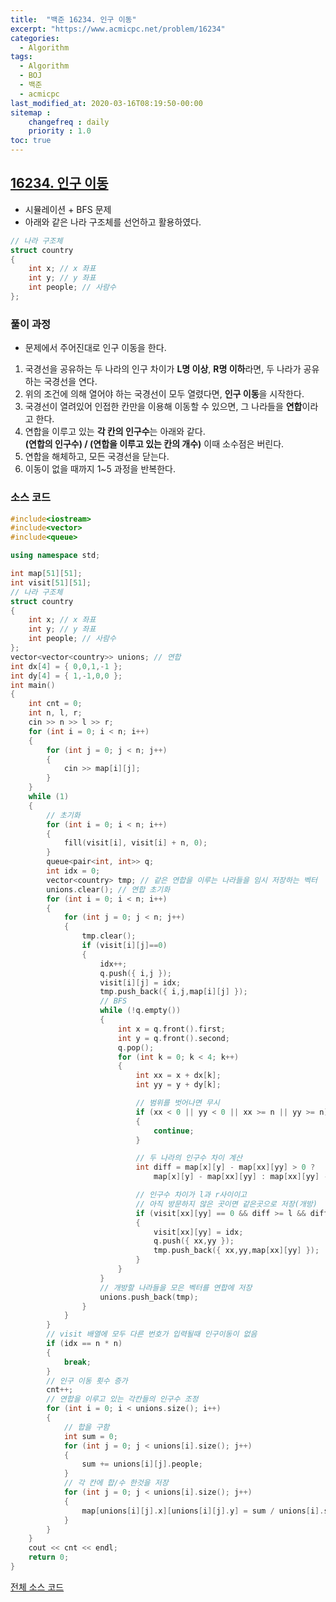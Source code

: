 ```yaml
---
title:  "백준 16234. 인구 이동"
excerpt: "https://www.acmicpc.net/problem/16234"
categories:
  - Algorithm
tags:
  - Algorithm
  - BOJ
  - 백준
  - acmicpc
last_modified_at: 2020-03-16T08:19:50-00:00
sitemap :
    changefreq : daily
    priority : 1.0
toc: true
---
```


## [16234. 인구 이동](https://www.acmicpc.net/problem/16234)
- 시뮬레이션 + BFS 문제
- 아래와 같은 나라 구조체를 선언하고 활용하였다.
```cpp
// 나라 구조체
struct country
{
    int x; // x 좌표
    int y; // y 좌표
    int people; // 사람수
};
```

### 풀이 과정
- 문제에서 주어진대로 인구 이동을 한다.
1. 국경선을 공유하는 두 나라의 인구 차이가 **L명 이상**, **R명 이하**라면, 두 나라가 공유하는 국경선을 연다.
2. 위의 조건에 의해 열어야 하는 국경선이 모두 열렸다면, **인구 이동**을 시작한다.
3. 국경선이 열려있어 인접한 칸만을 이용해 이동할 수 있으면, 그 나라들을 **연합**이라고 한다.
4. 연합을 이루고 있는 **각 칸의 인구수**는 아래와 같다. <br>**(연합의 인구수) / (연합을 이루고 있는 칸의 개수)** 이때 소수점은 버린다.
5. 연합을 해체하고, 모든 국경선을 닫는다.
6. 이동이 없을 때까지 1~5 과정을 반복한다.

### 소스 코드
```cpp
#include<iostream>
#include<vector>
#include<queue>

using namespace std;

int map[51][51];
int visit[51][51];
// 나라 구조체
struct country
{
    int x; // x 좌표
    int y; // y 좌표
    int people; // 사람수
};
vector<vector<country>> unions; // 연합
int dx[4] = { 0,0,1,-1 };
int dy[4] = { 1,-1,0,0 };
int main()
{
    int cnt = 0;
    int n, l, r;
    cin >> n >> l >> r;
    for (int i = 0; i < n; i++)
    {
        for (int j = 0; j < n; j++)
        {
            cin >> map[i][j];
        }
    }
    while (1)
    {
        // 초기화
        for (int i = 0; i < n; i++)
        {
            fill(visit[i], visit[i] + n, 0);
        }
        queue<pair<int, int>> q;
        int idx = 0;
        vector<country> tmp; // 같은 연합을 이루는 나라들을 임시 저장하는 벡터
        unions.clear(); // 연합 초기화
        for (int i = 0; i < n; i++)
        {
            for (int j = 0; j < n; j++)
            {
                tmp.clear();
                if (visit[i][j]==0)
                {
                    idx++;
                    q.push({ i,j });
                    visit[i][j] = idx;
                    tmp.push_back({ i,j,map[i][j] });
                    // BFS
                    while (!q.empty())
                    {
                        int x = q.front().first;
                        int y = q.front().second;
                        q.pop();
                        for (int k = 0; k < 4; k++)
                        {
                            int xx = x + dx[k];
                            int yy = y + dy[k];

                            // 범위를 벗어나면 무시
                            if (xx < 0 || yy < 0 || xx >= n || yy >= n)
                            {
                                continue;
                            }

                            // 두 나라의 인구수 차이 계산
                            int diff = map[x][y] - map[xx][yy] > 0 ? 
                                map[x][y] - map[xx][yy] : map[xx][yy] - map[x][y];

                            // 인구수 차이가 l과 r사이이고 
                            // 아직 방문하지 않은 곳이면 같은곳으로 저장(개방)
                            if (visit[xx][yy] == 0 && diff >= l && diff <= r)
                            {
                                visit[xx][yy] = idx;
                                q.push({ xx,yy });
                                tmp.push_back({ xx,yy,map[xx][yy] });
                            }
                        }
                    }
                    // 개방할 나라들을 모은 벡터를 연합에 저장
                    unions.push_back(tmp);
                }
            }
        }
        // visit 배열에 모두 다른 번호가 입력될때 인구이동이 없음
        if (idx == n * n)
        {
            break;
        }
        // 인구 이동 횟수 증가
        cnt++;
        // 연합을 이루고 있는 각칸들의 인구수 조정
        for (int i = 0; i < unions.size(); i++)
        {
            // 합을 구함
            int sum = 0;
            for (int j = 0; j < unions[i].size(); j++)
            {
                sum += unions[i][j].people;
            }
            // 각 칸에 합/수 한것을 저장
            for (int j = 0; j < unions[i].size(); j++)
            {
                map[unions[i][j].x][unions[i][j].y] = sum / unions[i].size();
            }
        }
    }
    cout << cnt << endl;
    return 0;
}
```

[전체 소스 코드](https://github.com/tdm1223/Algorithm/blob/master/acmicpc.net/source/16234.cpp)